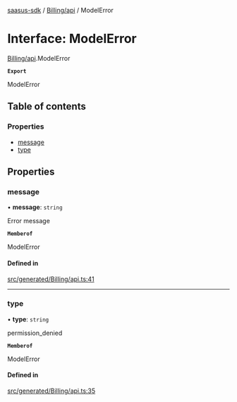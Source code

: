 [saasus-sdk](../README.md) / [Billing/api](../modules/Billing_api.md) / ModelError

# Interface: ModelError

[Billing/api](../modules/Billing_api.md).ModelError

**`Export`**

ModelError

## Table of contents

### Properties

- [message](Billing_api.ModelError.md#message)
- [type](Billing_api.ModelError.md#type)

## Properties

### message

• **message**: `string`

Error message

**`Memberof`**

ModelError

#### Defined in

[src/generated/Billing/api.ts:41](https://github.com/saasus-platform/saasus-sdk-javascript/blob/c6c266c/src/generated/Billing/api.ts#L41)

___

### type

• **type**: `string`

permission_denied

**`Memberof`**

ModelError

#### Defined in

[src/generated/Billing/api.ts:35](https://github.com/saasus-platform/saasus-sdk-javascript/blob/c6c266c/src/generated/Billing/api.ts#L35)

